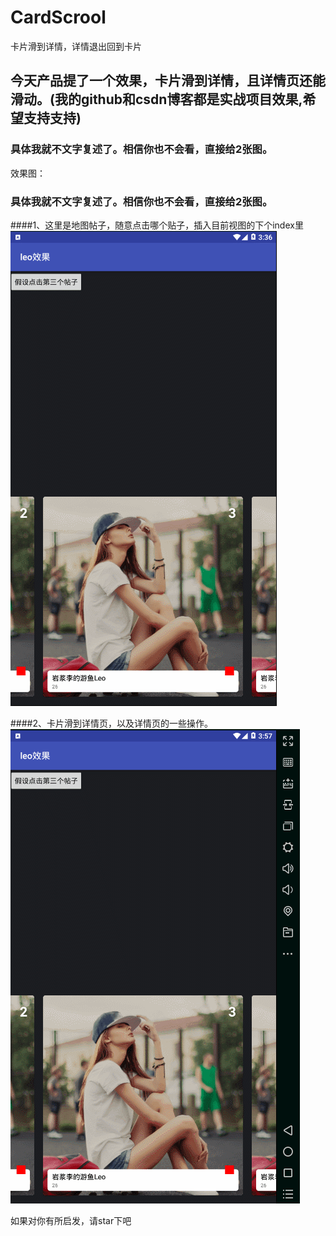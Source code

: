 # CardScrool
卡片滑到详情，详情退出回到卡片
 
## 今天产品提了一个效果，卡片滑到详情，且详情页还能滑动。(我的github和csdn博客都是实战项目效果,希望支持支持)
### 具体我就不文字复述了。相信你也不会看，直接给2张图。
效果图：


### 具体我就不文字复述了。相信你也不会看，直接给2张图。


####1、这里是地图帖子，随意点击哪个贴子，插入目前视图的下个index里
![image](https://github.com/lihangleo2/CardScrool/blob/master/leo_tt1.gif)


####2、卡片滑到详情页，以及详情页的一些操作。
![image](https://github.com/lihangleo2/CardScrool/blob/master/leo_hha.gif)

如果对你有所启发，请star下吧

